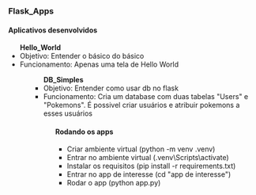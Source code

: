 ### Flask_Apps ###

#### Aplicativos desenvolvidos ####

<ul>
    <b>Hello_World</b>
    <li>Objetivo: Entender o básico do básico</li>
    <li>Funcionamento: Apenas uma tela de Hello World</li> 
<ul>
<ul>
    <b>DB_Simples</b>
    <li>Objetivo: Entender como usar db no flask</li>
    <li>Funcionamento: Cria um database com duas tabelas "Users" e "Pokemons". É possivel criar usuários e atribuir pokemons a esses usuários</li> 
<ul>

#### Rodando os apps ####

- Criar ambiente virtual (python -m venv .venv)
- Entrar no ambiente virtual (.venv\Scripts\activate)
- Instalar os requisitos (pip install -r requirements.txt)
- Entrar no app de interesse (cd "app de interesse")
- Rodar o app (python app.py)

